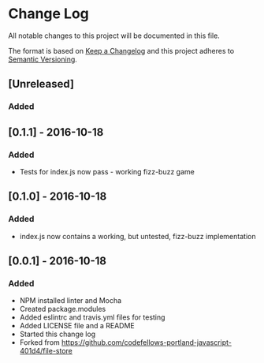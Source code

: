 # Change Log
All notable changes to this project will be documented in this file.

The format is based on [Keep a Changelog](http://keepachangelog.com/)
and this project adheres to [Semantic Versioning](http://semver.org/).

## [Unreleased]
### Added


## [0.1.1] - 2016-10-18
### Added
- Tests for index.js now pass - working fizz-buzz game

## [0.1.0] - 2016-10-18
### Added
- index.js now contains a working, but untested, fizz-buzz implementation

## [0.0.1] - 2016-10-18
### Added
- NPM installed linter and Mocha
- Created package.modules
- Added eslintrc and travis.yml files for testing
- Added LICENSE file and a README
- Started this change log
- Forked from https://github.com/codefellows-portland-javascript-401d4/file-store


